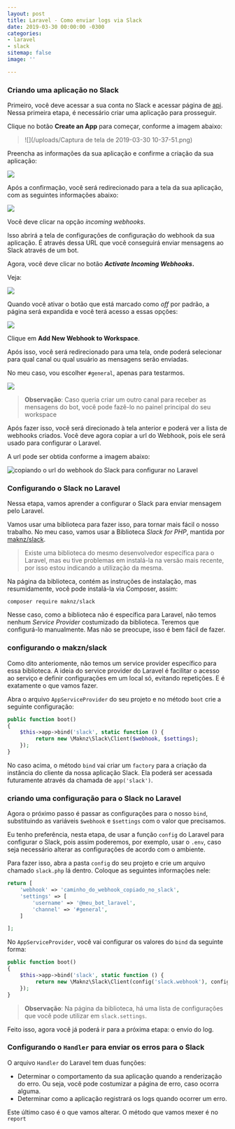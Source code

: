 ```yaml
---
layout: post
title: Laravel - Como enviar logs via Slack
date: 2019-03-30 00:00:00 -0300
categories:
- laravel
- slack
sitemap: false
image: ''

---
```

### Criando uma aplicação no Slack

Primeiro, você deve acessar a sua conta no Slack e acessar página de [api](https://api.slack.com/apps). Nessa primeira etapa, é necessário criar uma aplicação para prosseguir.

Clique no botão **Create an App** para começar, conforme a imagem abaixo:

> ![](/uploads/Captura de tela de 2019-03-30 10-37-51.png)

Preencha as informações da sua aplicação e confirme a criação da sua aplicação:

![](/uploads/criar-uma-aplicacao-slack.png)

Após a confirmação, você será redirecionado para a tela da sua aplicação, com as seguintes informações abaixo:

![](/uploads/slack-criar-webhook.png)

Você deve clicar na opção _incoming webhooks_.

Isso abrirá a tela de configurações de configuração do webhook da sua aplicação. É através dessa URL que você conseguirá enviar mensagens ao Slack através de um bot.

Agora, você deve clicar no  botão **_Activate Incoming Webhooks_.**

Veja:

![](/uploads/ativando-webhook.png)

Quando você ativar o botão que está marcado como _off_ por padrão, a página será expandida e você terá acesso a essas opções:

![](/uploads/slack-criando-url-webhook.png)

Clique em **Add New Webhook to Workspace**.

Após isso, você será redirecionado para uma tela, onde poderá selecionar para qual canal ou qual usuário as mensagens serão enviadas.

No meu caso, vou escolher `#general`, apenas para testarmos.

![](/uploads/slack-escolhendo-o-canal-que-bot-vai-enviar-mensagens.png)

> **Observação**: Caso queria criar um outro canal para receber as mensagens do bot, você pode fazê-lo no painel principal do seu workspace

Após fazer isso, você será direcionado à tela anterior e poderá ver a lista de webhooks criados. Você deve agora copiar a url do Webhook, pois ele será usado para configurar o Laravel.

A url pode ser obtida conforme a imagem abaixo:

![copiando o url do webhook do Slack para configurar no Laravel](/uploads/laravel-log-slack-copiando-o-webhook.png)

### Configurando o Slack no Laravel

Nessa etapa, vamos aprender a configurar o Slack para enviar mensagem pelo Laravel.

Vamos usar uma biblioteca para fazer isso, para tornar mais fácil o nosso trabalho.  No meu caso, vamos usar a Biblioteca _Slack for  PHP_, mantida por [maknz/slack](https://github.com/maknz/slack "maknz/slack").

> Existe uma biblioteca do mesmo desenvolvedor específica para o Laravel, mas eu tive problemas em instalá-la na versão mais recente, por isso estou indicando a utilização da mesma.

Na página da biblioteca, contém as instruções de instalação, mas resumidamente, você pode instalá-la via Composer, assim:

    composer require maknz/slack

Nesse caso, como a biblioteca não é específica para Laravel, não temos nenhum _Service Provider_ costumizado da biblioteca. Teremos que configurá-lo manualmente. Mas não se preocupe, isso é bem fácil de fazer.

 

### configurando o makzn/slack

Como dito anteriomente, não temos um service provider específico para essa biblioteca. A ideia do service provider do Laravel é facilitar o acesso ao serviço e definir configurações em um local só, evitando repetições. E é exatamente o que vamos fazer.

Abra o arquivo `AppServiceProvider` do seu projeto e no método `boot` crie a seguinte configuração:

``` php
public function boot()
{
	$this->app->bind('slack', static function () {
         return new \Maknz\Slack\Client($webhook, $settings);
    });
}
```

No caso acima, o método `bind` vai criar um `factory` para a criação da instância do cliente da nossa aplicação Slack. Ela poderá ser acessada futuramente através da chamada de `app('slack')`. 

### criando uma configuração para o Slack no Laravel

Agora o próximo passo é passar as configurações para o nosso `bind`, substituindo as variáveis `$webhook` e `$settings` com o valor que precisamos.

Eu tenho preferência, nesta etapa, de usar a função `config` do Laravel para configurar o Slack, pois assim poderemos, por exemplo, usar o `.env`, caso seja necessário alterar as configurações de acordo com o ambiente.

Para fazer isso, abra a pasta `config` do seu projeto e crie um arquivo chamado `slack.php` lá dentro. Coloque as seguintes informações nele:

```php
return [
	'webhook' => 'caminho_do_webhook_copiado_no_slack',
    'settings' => [
    	'username' => '@meu_bot_laravel',
		'channel' => '#general',
    ]

];
```

No `AppServiceProvider`, você vai configurar os valores do `bind` da seguinte forma:

``` php
public function boot()
{
	$this->app->bind('slack', static function () {
         return new \Maknz\Slack\Client(config('slack.webhook'), config('slack.settings'));
    });
}
```

> **Observação**: Na página da biblioteca, há uma lista de configurações que você pode utilizar em `slack.settings`.

Feito isso, agora você já poderá ir para a próxima etapa: o envio do log.

### Configurando o `Handler` para enviar os erros para o Slack

O arquivo `Handler` do Laravel tem duas funções:
- Determinar o comportamento da sua aplicação quando a renderização do erro. Ou seja, você pode costumizar a página de erro, caso ocorra alguma.
- Determinar como a aplicação registrará os logs quando ocorrer um erro. 

Este último caso é o que vamos alterar. O método que vamos mexer é no `report`